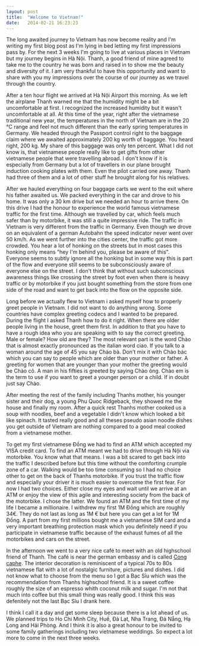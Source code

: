 ```yaml
---
layout: post
title:  "Welcome to Vietnam!"
date:   2014-02-21 16:23:23
---
```


The long awaited journey to Vietnam has now become reality and I'm writing my first blog post as I'm lying in bed letting my first impressions pass by. For the next 3 weeks I'm going to live at various places in Vietnam but my journey begins in Hà Nội. Thanh, a good friend of mine agreed to take me to the country he was born and raised in to show me the beauty and diversity of it. I am very thankful to have this opportunity and want to share with you my impressions over the course of our journey as we travel through the country.

After a ten hour flight we arrived at Hà Nội Airport this morning. As we left the airplane Thanh warned me that the humidity might be a bit uncomfortable at first. I recognized the increased humidity but it wasn't uncomfortable at all. At this time of the year, right after the vietnamese traditional new year, the temperatures in the north of Vietnam are in the 20 °C range and feel not much different than the early spring temperatures in Germany.
We headed through the Passport control right to the baggage claim where we awaited approximately 200 kg worth of baggage. You heard right, 200 kg. My share of this baggage was only ten percent. What I did not know is, that vietnamese people really like to get gifts from other vietnamese people that were travelling abroad. I don't know if it is especially from Germany but a lot of travellers in our plane brought induction cooking plates with them. Even the pilot carried one away. Thanh had three of them and a lot of other stuff he brought along for his relatives.

After we hauled everything on four baggage carts we went to the exit where his father awaited us. We packed everything in the car and drove to his home. It was only a 30 km drive but we needed an hour to arrive there. On this drive I had the honour to experience the world famous vietnamese traffic for the first time. Although we travelled by car, which feels much safer than by motorbike, it was still a quite impressive ride. The traffic in Vietnam is very different from the traffic in Germany. Even though we drove on an equivalent of a german Autobahn the speed indicator never went over 50 km/h. As we went further into the cities center, the traffic got more crowded. You hear a lot of honking on the streets but in most cases this honking only means "hey I'm behind you, please be aware of this". Everyone seems to subtly ignore all the honking but in some way this is part of the flow and everyone still seems to be subconsciously aware of everyone else on the street. I don't think that without such subconscious awareness things like crossing the street by foot even when there is heavy traffic or by motorbike if you just bought something from the store from one side of the road and want to get back into the flow on the opposite side.

Long before we actually flew to Vietnam i asked myself how to properly greet people in Vietnam. I did not want to do anything wrong. Some countries have complex greeting codecs and I wanted to be prepared. During the flight I asked Thanh how to do it right. When there are older people living in the house, greet them first. In addition to that you have to have a rough idea who you are speaking with to say the correct greeting. Male or female? How old are they? The most relevant part is the word Chào that is almost exactly pronounced as the italian word ciao. If you talk to a woman around the age of 45 you say Chào bà. Don't mix it with Chào bác which you can say to people which are older than your mother or father. A greeting for women that are younger than your mother the greeting would be Chào cô. A man in his fifties is greeted by saying Chào ông. Chào em is the term to use if you want to greet a younger person or a child. If in doubt just say Chào.

After meeting the rest of the family including Thanhs mother, his younger sister and their dog, a young Phu Quoc Ridgeback, they showed me the house and finally my room. After a quick rest Thanhs mother cooked us a soup with noodles, beef and a vegetable I didn't know which looked a bit like spinach. It tasted really good and all theses pseudo asian noodle dishes you get outside of Vietnam are nothing compared to a good meal cooked from a vietnamese mother.

To get my first vietnamese Đồng we had to find an ATM which accepted my VISA credit card. To find an ATM meant we had to drive through Hà Nội via motorbike. You know what that means. I was a bit scared to get back into the traffic I described before but this time without the comforting crumple zone of a car. Walking would be too time consuming so I had no choice other to get on the back of Thanhs motorbike. If you trust the traffic flow and especially your driver it is much easier to overcome the first fear. For now I had two choices. Either close my eyes and wait until we arrive at an ATM or enjoy the view of this agile and interesting society from the back of the motorbike. I chose the latter. We found an ATM and the first time of my life I became a millionaire. I withdrew my first 1M Đồng which are roughly 34€. They do not last as long as 1M € but here you can get a lot for 1M Đồng. A part from my first millions bought me a vietnamese SIM card and a very important breathing protection mask which you definitely need if you participate in vietnamese traffic because of the exhaust fumes of all the motorbikes and cars on the street.

In the afternoon we went to a very nice café to meet with an old highschool friend of Thanh. The café is near the german embassy and is called [Cong caphe](http://congcaphe.com/). The interior decoration is reminiscent of a typical 70s to 80s vietnamese flat with a lot of nostalgic furniture, pictures and dishes.
I did not know what to choose from the menu so I got a Bạc Sỉu which was the recommendation from Thanhs highschool friend. It is a sweet coffee roughly the size of an espresso whith coconut milk and sugar. I'm not that much into coffee but this small thing was really good. I think this was defenitely not the last Bạc Sỉu I drank here.

I think I call it a day and get some sleep because there is a lot ahead of us. We planned trips to Ho Chi Minh City, Huế, Đà Lạt, Nha Trang, Đà Nẵng, Hạ Long and Hải Phòng. And I think it is also a great honour to be invited to some family gatherings including two vietnamese weddings. So expect a lot more to come in the next three weeks.